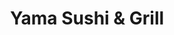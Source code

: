 ---
layout: place
title: "Yama Sushi & Grill"
permalink: /california/mission-viejo/yama-sushi-grill.html
stateAbbr: CA
stateName: California
cityName: Mission Viejo
seo:
  name: "Yama Sushi & Grill"
  type: Restaurant
  links: null
description: "Looking for sushi in Mission Viejo, California? Check out Yama Sushi & Grill for a delightful Japanese dining experience. Enjoy a variety of sushi and other ..."
place_id: ChIJaW5umn7p3IARetALWg9wikU
photos:
  - name: >-
      places/ChIJaW5umn7p3IARetALWg9wikU/photos/AeeoHcI8O8LqH8Pmfhg8h61_ItZraRCAFwhFYbjRpeudUW1AcP-NkWSvU9-JGD5B-b8xC2gnSVMXwrQ5LQAQlCuAgGCKAQ38obhRTZd0VN9UTP6xIvxXRcPQteixQDyj-r4pBxKOP1B84gfryCGA4U_icbQpkevrw5CsIGM9UYkDK7gu5t-ezaBW5QPJG2yOABCn4FUyMaWz_JJuHxxUGXPx4glGzRxsiK10V5G6zkoeWDa9hTvGd6CYMUP8gPtLZ43ozP8ogCAI2AbWfzni3_PJGYv6uYu8DxZKsF_NdPESNd7iarMm_Ma9o4lclnc746xQdmYCjah5ogtvDBIysQcW1bDdBI-1qzs0T8jFUA5nnBDrk7iC8tqSGrfROSw-sqUwW-CL-SOPDoEATlSlhA45gra7vSqdvuco3_3d0WVMzxoxcg
    widthPx: 3668
    heightPx: 2451
    authorAttributions:
      - displayName: NAKI STUDIO
        uri: https://maps.google.com/maps/contrib/112023622972042257383
        photoUri: >-
          https://lh3.googleusercontent.com/a-/ALV-UjW93kqvMPmW-SkoY5NXrd_GEQZgbp2-zF8PF4bqWDQqtfbJuYJVaw=s100-p-k-no-mo
    flagContentUri: >-
      https://www.google.com/local/imagery/report/?cb_client=maps_api_places.places_api&image_key=!1e10!2sCIHM0ogKEICAgICxypCjWQ&hl=en-US
    googleMapsUri: >-
      https://www.google.com/maps/place//data=!3m4!1e2!3m2!1sCIHM0ogKEICAgICxypCjWQ!2e10!4m2!3m1!1s0x80dce97e9a6e6e69:0x458a700f5a0bd07a
  - name: >-
      places/ChIJaW5umn7p3IARetALWg9wikU/photos/AeeoHcIr0ab3edlT8bRqDxQhcA_3ysgXrFHKlBWTNMlawIYYQBN4YRYHWHp4YCtGhu434EAmNL-5MPkgQxXt4xpbBQC7vsWydSprQgVQhnCBM1Cu41kgUc3Qm_eHu90ocfcCtPbfKLpaSFdQaob56qlLwFx0nFsbGCbgpKmEuqy6pus6Jpq0Mb9DIOsdZLHVsGlrjM5T65eqG4OqH06CkbsXCMJk1OFEHJu7oGV0Mzqwy_QmoKZsGoT1sQqXMfSsSV-Jgg541GpSvQhXrjMAx2QahOeaqCx-U6GCtlwqHr53co4AlNt-T9US7dDGYhE4PoWIK-oR81Xq1U5k63kyu-3DJ17B3cEoSqz51Mh9CH9b8wdRFtcWn6nTHxY0ltGT_qWUFpmrL2mHuLiyubSnYFBWh1BhsIZTQi_P2cM0xS7RY-Q
    widthPx: 2048
    heightPx: 1365
    authorAttributions:
      - displayName: Don Lee
        uri: https://maps.google.com/maps/contrib/106611465991556717519
        photoUri: >-
          https://lh3.googleusercontent.com/a/ACg8ocL37VEejX7ew-1PWpKkdndhdUakFkX1x1ukoonvZUcP9vkP7g=s100-p-k-no-mo
    flagContentUri: >-
      https://www.google.com/local/imagery/report/?cb_client=maps_api_places.places_api&image_key=!1e10!2sCIHM0ogKEICAgID8qLzMcg&hl=en-US
    googleMapsUri: >-
      https://www.google.com/maps/place//data=!3m4!1e2!3m2!1sCIHM0ogKEICAgID8qLzMcg!2e10!4m2!3m1!1s0x80dce97e9a6e6e69:0x458a700f5a0bd07a
  - name: >-
      places/ChIJaW5umn7p3IARetALWg9wikU/photos/AeeoHcLYojbgrZ5yUM-0bQb6ChR3fjeKG6W0G4CLqkciGpqTG1Qat7DQrmAhuZP-bSlVWGxxbzk6nHK3IrGxhnhMPRkedMe_jMxoBUNJ2Ts7gYprUQShpUgfgtu2dOyKm_DNdUBt9yYiO4ccN_Bb0KuqhnMc1Rbt8ZyAY8KZRlgAoPi5ZPGL5l9SveMe1k9xEEy5AJ2Whgfsk8TWsCPUCiaUS_6WKMLXVGsYcWKh3pHoy2nuoBbPdTzOVW-gcGmiu5EFRFBlmLItkGDtbzrvSGteAUcXCOvJsC_HqyYbaOAtsEp0cpiXoPvb490rCFF88YuxhUOy5yKXZzAQc6nbJ6rpaVhsgtoKopf0slKvcg5qhwKQ_QpV_7_UwBtj7BM_UNNsQTENFuxsGrZCqOZQAw4CQqp4JGKiKiNDYuTJJB4HTuffeQ
    widthPx: 3600
    heightPx: 4800
    authorAttributions:
      - displayName: Esther Yang
        uri: https://maps.google.com/maps/contrib/116443620590603247678
        photoUri: >-
          https://lh3.googleusercontent.com/a/ACg8ocKEhQQjh4bDsC5dfCY-qrZOZ_waeFe4dqKLJAGCHd-Xf4zZCg=s100-p-k-no-mo
    flagContentUri: >-
      https://www.google.com/local/imagery/report/?cb_client=maps_api_places.places_api&image_key=!1e10!2sCIHM0ogKEICAgIDj1bf3aA&hl=en-US
    googleMapsUri: >-
      https://www.google.com/maps/place//data=!3m4!1e2!3m2!1sCIHM0ogKEICAgIDj1bf3aA!2e10!4m2!3m1!1s0x80dce97e9a6e6e69:0x458a700f5a0bd07a
  - name: >-
      places/ChIJaW5umn7p3IARetALWg9wikU/photos/AeeoHcKQUeCBPaqCJ1kKixE3bQ-eYoecORYfbGo3HkOHLuHrkwtVtFIouR_6K62-6xe5lmuI3rqCqNarwtSa_0KDFIqLPdI5CisLk5_6-Vnr5pQihMBC9x1_XQWL0q7Ru7PDd6HTwDgMQCKVxZWzjH-KpvDxZ9E3-v7kfKSLuajPxWFUvsHgKKgIESH9g0ZmvvLeG2CgML_MWqBaEPyfKuCs1encle2ZHXEVsw1yZD1_S77kN03ijra6l1Zo9lkO7B-rQgtMjXDz-JeUS1k8eI6SybTS_G7ZgafQwBVE-s3txrEBNMbdk7O6GB-3lNyFpMMfHrFwDXkASVT0F8WdxoICkcY85NfwKYVaiB5_kWo-csP8bEmtdM_jHof_ETkLsaoNpiSk8u9HeCokCOXczrdoB_lP0Sz5IGukwrxcmbZL3JpV4iw
    widthPx: 2048
    heightPx: 1536
    authorAttributions:
      - displayName: Natalia M
        uri: https://maps.google.com/maps/contrib/103397759779041911770
        photoUri: >-
          https://lh3.googleusercontent.com/a-/ALV-UjX-gZImzEAf0cfNJikKe0gGJSnc1HY2wIxIAKgO5xZQB6y_mfA=s100-p-k-no-mo
    flagContentUri: >-
      https://www.google.com/local/imagery/report/?cb_client=maps_api_places.places_api&image_key=!1e10!2sCIHM0ogKEICAgIDrwr7zrQE&hl=en-US
    googleMapsUri: >-
      https://www.google.com/maps/place//data=!3m4!1e2!3m2!1sCIHM0ogKEICAgIDrwr7zrQE!2e10!4m2!3m1!1s0x80dce97e9a6e6e69:0x458a700f5a0bd07a
  - name: >-
      places/ChIJaW5umn7p3IARetALWg9wikU/photos/AeeoHcJeWgoHrh5Mtsy76taNqoEQMXMcD-GCcKdM0OPSEBiQlh3fsSDw6h0sY4WHAK4m_2XQ4TkD6MDF3On016mkT0_ENb_3faTSJYf6nQ-2GtV_NispyFq1fB5JJ2bzeaIUzllLA5uqw7KBx8RmCl0xoFicCVBvE-wEd3_NRvm2f5azgf24_o8LF1aU2SjBIKdXQFWpxcGGVGIAfeptMDmYE0fipz4fC7_dKbuIcazwTGcALd6lQeLgCB0TozcSj9Yj4oHc8kbYcnxhKZ-HV4HKEs1DWx2Kow0X4J4NMFsSpKiniDMO-PO06f42IhAgABVkCj27lwl66RYDPyCaklv3c0HCyKxxlnBX1enQDUICtP7dG3pSNxhQfHMW74hVtdvHOCPjgx2zAzrPwanQo3swCPZOUr3jb_rbPzdDjug7cCYHFka5
    widthPx: 1179
    heightPx: 2096
    authorAttributions:
      - displayName: Yama Saadat, MSc
        uri: https://maps.google.com/maps/contrib/105775514854948618744
        photoUri: >-
          https://lh3.googleusercontent.com/a/ACg8ocK6NIZRvK3soxYK2wMgr4MSOOkZEomhddH4PitP0ldWndLPWA=s100-p-k-no-mo
    flagContentUri: >-
      https://www.google.com/local/imagery/report/?cb_client=maps_api_places.places_api&image_key=!1e10!2sCIHM0ogKEICAgICP0OfdwgE&hl=en-US
    googleMapsUri: >-
      https://www.google.com/maps/place//data=!3m4!1e2!3m2!1sCIHM0ogKEICAgICP0OfdwgE!2e10!4m2!3m1!1s0x80dce97e9a6e6e69:0x458a700f5a0bd07a
  - name: >-
      places/ChIJaW5umn7p3IARetALWg9wikU/photos/AeeoHcK1z79el0ta-sj1DcDqBp9D2Y6xob63X2Pxhxym6qeV0JKA5NIXliYcDtFu1w0Nt2XtUibeW4UZkCZa2n3pZUnJdYWHHBnj36mB8i6L7fvsF3deKxsbEiRlT9jDj-7baLOX7rNBI40Tc6GmKnqbZud77hEbS35inLAdNDnaky1BiBoH9Iy8OFPqkeyn8LLdQwz5WkZEAEWkpXcbu9YlIH2YsTZalXAYEEk4wdHLqnDLfI-3eWAyYailuMWtaHpxe0k4lIxXyYRA7KSQ6pO7vi08dzojUfYUMU2HJoa-MpTO1ykzVjp8_FKNETlhiPqSVBLfcMkunoWSQespPs8y-vFoOm0DeoVVo1UxvMxcsCEqX_6a_IzBYRu0k9xxYOdt4w8ON_Ssr9PNk3xxdLa3FitYYMFV7mffAAWmXiKayn0tK9u7
    widthPx: 3024
    heightPx: 4032
    authorAttributions:
      - displayName: YooJin Jang
        uri: https://maps.google.com/maps/contrib/108165697626071703715
        photoUri: >-
          https://lh3.googleusercontent.com/a-/ALV-UjWaeJrH6e1yWGDSPGZz4EaXAT7XBTelWh5oaTMeGWSMUaIY9Qn_=s100-p-k-no-mo
    flagContentUri: >-
      https://www.google.com/local/imagery/report/?cb_client=maps_api_places.places_api&image_key=!1e10!2sCIHM0ogKEICAgIDrurvGzAE&hl=en-US
    googleMapsUri: >-
      https://www.google.com/maps/place//data=!3m4!1e2!3m2!1sCIHM0ogKEICAgIDrurvGzAE!2e10!4m2!3m1!1s0x80dce97e9a6e6e69:0x458a700f5a0bd07a
  - name: >-
      places/ChIJaW5umn7p3IARetALWg9wikU/photos/AeeoHcKTbdVetHX7lcenCeZ2W7y-CJPociFhrBJUHMTUOgUw6mNeFmeqemwNAVbH0-DZ9Q7vTwCdXEucpvO0bh8Ep3oBXpCsmxJNaRlJfQXRiNEIw00fkehv7DPHStjgpPbD3iDEY6VukacKhQ-8E4N88G2HF4u8ZY3BkRZqP4pj3jN8vg3gw13js91StMJLyYcyNvH5PoKcvlFoY5Ai9qBF3y_xJ0gzp-5CohLCjkVTIT1i5ZiAe-EbKPw5efvNlsy6tNXLhYAcZNYP6ADMzw5Hl0Pv54_Jye52MDtmouwyFj3WfdKij8b5o1I7-uYybhJkQsvll3d24iHrWZY04IPeqbjN1QG2n0vhVO1L8Tp9DEvvV1FLcxfVBdoQ5IJZc2jBC955CTJZMMeC1pmGFjfQMjcEs4FYoHXOnfHXww5wBdMzmQ
    widthPx: 4080
    heightPx: 3072
    authorAttributions:
      - displayName: Nate Parker
        uri: https://maps.google.com/maps/contrib/115565012606867061349
        photoUri: >-
          https://lh3.googleusercontent.com/a-/ALV-UjXg2Oi-cG1IWu8kS2qsVck5pME8-Swcr0ARTzxMoeMGAKHDDghE=s100-p-k-no-mo
    flagContentUri: >-
      https://www.google.com/local/imagery/report/?cb_client=maps_api_places.places_api&image_key=!1e10!2sCIHM0ogKEICAgID3itapOA&hl=en-US
    googleMapsUri: >-
      https://www.google.com/maps/place//data=!3m4!1e2!3m2!1sCIHM0ogKEICAgID3itapOA!2e10!4m2!3m1!1s0x80dce97e9a6e6e69:0x458a700f5a0bd07a
  - name: >-
      places/ChIJaW5umn7p3IARetALWg9wikU/photos/AeeoHcLQKqAXW60-IMj0GuTDStl0qqMdDpxqiJAC5Bov68IdOkcmxRMzsCc9Thm-fWtuo7wskz7avE2V3VD2QNPF-Ux71fftgfKl0ETTGB9D-OsUGD2d_SsySRjFw0NkYhJkSPnLY37UJJbGARG5A-sPIgRn0mP4H7wzx1OOETSdMc_WkCXXqeZU6ULSSgU4dPopVHvUgOug1szHHQ7Ed1eZ-PueQXnDQmCIY2fXBpVS8hTnF5m4NZYrAwFk8HCdv6MjYqeyrLf8iqR65cZaH1tlQdSV8x18nEWUtQIwH68A0O1La60_kxvp5-t6nHjzwMt_QWigh-TuEsoa8jPWz8K3YVcTu5r3M5Q9Zew32BzeRPURnoAdwmTk5tBJeeNGuoQbqtnmv58E0eQH5DzRy2omFtdJ6aq0Gv465c43h-y8Lp-32w
    widthPx: 4000
    heightPx: 3000
    authorAttributions:
      - displayName: Christine C
        uri: https://maps.google.com/maps/contrib/109327740868236233867
        photoUri: >-
          https://lh3.googleusercontent.com/a-/ALV-UjVKSxmeQCehGpO5waYHMVeLMdnxe3VfnqMTjvSPkl2K_j4wEOHo=s100-p-k-no-mo
    flagContentUri: >-
      https://www.google.com/local/imagery/report/?cb_client=maps_api_places.places_api&image_key=!1e10!2sCIHM0ogKEICAgIDu9POfMQ&hl=en-US
    googleMapsUri: >-
      https://www.google.com/maps/place//data=!3m4!1e2!3m2!1sCIHM0ogKEICAgIDu9POfMQ!2e10!4m2!3m1!1s0x80dce97e9a6e6e69:0x458a700f5a0bd07a
  - name: >-
      places/ChIJaW5umn7p3IARetALWg9wikU/photos/AeeoHcL_lkoZoNgcPikbyc8Ldd33QEPSHbYkK-DDWMPoSVYCZzaNtC98mZUXCH1h17xEs3PbB0BBLeS61GpXWMeinL-I6ps-yushPmY_HZazc9cXeDMPw-i4RxWOHGgHvKCPaXvk6pQa69aXeLpOwucVYrMag__VSmyCXC-C3ZxYPbLLUee5S_tuuqx6ZTit6HaXwjeh0xJVkqn9QnPDeeIQ6zZQs9XszTskkPRGG3HD6Up5wwySB8szAIFqn7NZnpRKbY7EraQv3gVZFFZr3o15wCuyTkipas7-u0PWNYSEXg2Y-1zbj8HsMvH1HzFE30YN9Sfqn94PBWMeGS32Ji71Q4_Mf0uM99JYOcPyyT8t0TM_W1T2h35LATB6MLcoEpWFZuNs95bPym6S1PNN-zUS9g0jpmr4h7V5Mi168nquj4GY9Rfm
    widthPx: 4800
    heightPx: 3600
    authorAttributions:
      - displayName: Greg Semos
        uri: https://maps.google.com/maps/contrib/104650099436896460704
        photoUri: >-
          https://lh3.googleusercontent.com/a-/ALV-UjWMHN2mMmt4h2-I8xjmxgsZ28Y9Vtp6SeRoszsPpp5lk6N9QV4Pbw=s100-p-k-no-mo
    flagContentUri: >-
      https://www.google.com/local/imagery/report/?cb_client=maps_api_places.places_api&image_key=!1e10!2sCIHM0ogKEICAgID9i_XKswE&hl=en-US
    googleMapsUri: >-
      https://www.google.com/maps/place//data=!3m4!1e2!3m2!1sCIHM0ogKEICAgID9i_XKswE!2e10!4m2!3m1!1s0x80dce97e9a6e6e69:0x458a700f5a0bd07a
  - name: >-
      places/ChIJaW5umn7p3IARetALWg9wikU/photos/AeeoHcLQwZqkAcPcVWNKiDXdhoI1o3SSmTeHhVUkn0uO-pZ-kyrkqk3NKCATSNL8r7FLfHs0_o_oiO40vQiNNL48RdToC8do34ZXUDCqnCZZr2_C-rM4VGBCou8mzi6CNjRHoKESphhQ2YKR8ITbMCuxIUqqEsDf7z63sQGpQEj-aQmuEWzXQdQfM6x1CYAogIAc2bUdoeR7ehbzWB6-bKkieaJ5rIN70e0VG2fYnfEh8iEsC1vq9v9snB01Ic_M7Ba56nRctrlBoeKEkDwc5lHMI98-u4SZZfvC2uAiO6hOM-EyyjzImG46TeGYlk3eR1u_4Cws492Vb3Y7vMsu-MVaDYd59hNr_g8fiO-OWgCJMCgGFHa_rc6ZW7_s_i6pRDy9FoFE39OWBf-X0nP93tEtiL8FXQORdflVkrZTL8yMl02FHA
    widthPx: 3846
    heightPx: 2885
    authorAttributions:
      - displayName: NAKI STUDIO
        uri: https://maps.google.com/maps/contrib/112023622972042257383
        photoUri: >-
          https://lh3.googleusercontent.com/a-/ALV-UjW93kqvMPmW-SkoY5NXrd_GEQZgbp2-zF8PF4bqWDQqtfbJuYJVaw=s100-p-k-no-mo
    flagContentUri: >-
      https://www.google.com/local/imagery/report/?cb_client=maps_api_places.places_api&image_key=!1e10!2sCIHM0ogKEICAgICxyvS1OA&hl=en-US
    googleMapsUri: >-
      https://www.google.com/maps/place//data=!3m4!1e2!3m2!1sCIHM0ogKEICAgICxyvS1OA!2e10!4m2!3m1!1s0x80dce97e9a6e6e69:0x458a700f5a0bd07a
address: '27782 Vista Del Lago #22, Mission Viejo, CA 92692, USA'
street: '27782 Vista Del Lago #22'
city: Mission Viejo
state: CA
zip: '92692'
country: USA
neighborhood: null
latitude: '33.632003'
longitude: '-117.644975'
accessibility_options:
  wheelchairAccessibleParking: true
  wheelchairAccessibleEntrance: true
  wheelchairAccessibleRestroom: true
  wheelchairAccessibleSeating: true
business_status: OPERATIONAL
name: Yama Sushi & Grill
google_maps_links:
  directionsUri: >-
    https://www.google.com/maps/dir//''/data=!4m7!4m6!1m1!4e2!1m2!1m1!1s0x80dce97e9a6e6e69:0x458a700f5a0bd07a!3e0
  placeUri: https://maps.google.com/?cid=5010940746640642170
  writeAReviewUri: >-
    https://www.google.com/maps/place//data=!4m3!3m2!1s0x80dce97e9a6e6e69:0x458a700f5a0bd07a!12e1
  reviewsUri: >-
    https://www.google.com/maps/place//data=!4m4!3m3!1s0x80dce97e9a6e6e69:0x458a700f5a0bd07a!9m1!1b1
  photosUri: >-
    https://www.google.com/maps/place//data=!4m3!3m2!1s0x80dce97e9a6e6e69:0x458a700f5a0bd07a!10e5
primary_type: Sushi Restaurant
opening_hours:
  regular: null
  current: null
secondary_opening_hours:
  regular:
    weekdayDescriptions: null
    type: null
  current:
    weekdayDescriptions: null
    type: null
phone: null
price_level: null
price_range: null
rating: null
rating_count: 0
website: null
reviews: null
parking_options: null
payment_options: null
allow_dogs: null
curbside_pickup: null
delivery: null
dine_in: null
good_for_children: null
good_for_groups: null
good_for_sports: null
live_music: null
menu_for_children: null
outdoor_seating: null
reservable: null
restroom: null
serves_beer: null
serves_breakfast: null
serves_brunch: null
serves_cocktails: null
serves_coffee: null
serves_dinner: null
serves_dessert: null
serves_lunch: null
serves_vegetarian_food: null
serves_wine: null
takeout: null
summary: null

---